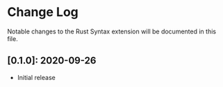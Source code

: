 # Change Log

Notable changes to the Rust Syntax extension will be documented in this file.

## **[0.1.0]:** 2020-09-26

- Initial release
